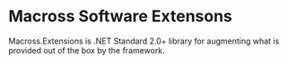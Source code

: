 # Macross Software Extensons

Macross.Extensions is .NET Standard 2.0+ library for augmenting what is provided
out of the box by the framework.
